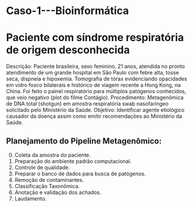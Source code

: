 # Caso-1---Bioinformática
# Paciente com síndrome respiratória de origem desconhecida
Descrição: Paciente brasileira, sexo feminino, 21 anos, atendida no pronto atendimento de um
grande hospital em São Paulo com febre alta, tosse seca, dispneia e hipoxemia. Tomografia de
tórax evidenciando opacidades em vidro fosco bilaterais e histórico de viagem recente a Hong
Kong, na China. Foi feito o painel respiratório para múltiplos patógenos conhecidos, que veio
negativo (plot do filme Contágio).
Procedimento: Metagenômica de DNA total (shotgun) em amostra respiratória swab nasofaríngeo
solicitado pelo Ministério da Saúde.
Objetivo: Identificar agente etiológico causador da doença assim como emitir recomendações ao
Ministério da Saúde.

## Planejamento do Pipeline Metagenômico:
0) Coleta da amostra do paciente.
1) Preparação do ambiente padrão computacional.
2) Controle de qualidade.
3) Preparar o banco de dados para busca de patógenos.
4) Remoção de contaminantes.
5) Classificação Taxonômica.
6) Anotação e validação dos achados.
7) Laudamento.  

